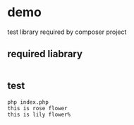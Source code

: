 # demo
test library required by composer project

## required liabrary
```

```

## test
```
php index.php
this is rose flower
this is lily flower%    
```